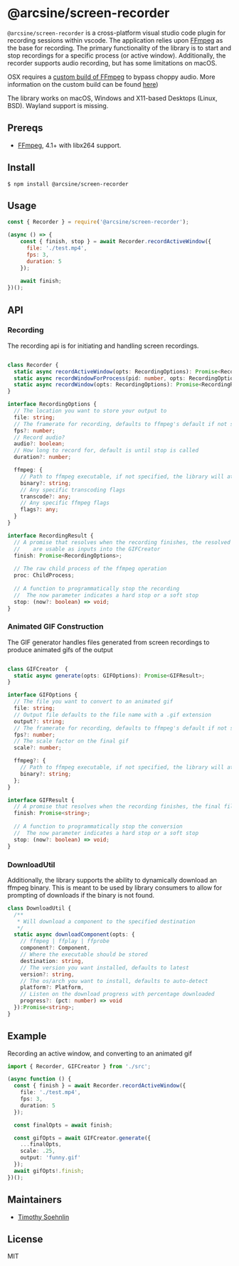 # @arcsine/screen-recorder

`@arcsine/screen-recorder` is a cross-platform visual studio code plugin for recording sessions within vscode. The application relies upon [FFmpeg](https://www.ffmpeg.org/) as the base for recording. The primary functionality of the library is to start and stop recordings for a specific process (or active window). Additionally, the recorder supports audio recording, but has some limitations on macOS.  

OSX requires a [custom build of FFmpeg](https://github.com/arciisine/vscode-chronicler/binaries/osx/ffmpeg) to bypass choppy audio.  More information on the custom build can be found [here](https://trac.ffmpeg.org/ticket/4513))

The library works on macOS, Windows and X11-based Desktops (Linux, BSD). Wayland support is missing.

## Prereqs

* [FFmpeg](https://www.ffmpeg.org/download.html), 4.1+ with libx264 support.

## Install

```
$ npm install @arcsine/screen-recorder
```

## Usage

```js
const { Recorder } = require('@arcsine/screen-recorder');

(async () => {
    const { finish, stop } = await Recorder.recordActiveWindow({
      file: './test.mp4',
      fps: 3,
      duration: 5
    });
    
    await finish;
})();
```

## API

### Recording

The recording api is for initiating and handling screen recordings.

```typescript

class Recorder {
  static async recordActiveWindow(opts: RecordingOptions): Promise<RecordingResult>;
  static async recordWindowForProcess(pid: number, opts: RecordingOptions): Promise<RecordingResult>;
  static async recordWindow(opts: RecordingOptions): Promise<RecordingResult>;
}

interface RecordingOptions {
  // The location you want to store your output to
  file: string;
  // The framerate for recording, defaults to ffmpeg's default if not specified
  fps?: number;
  // Record audio?
  audio?: boolean;
  // How long to record for, default is until stop is called
  duration?: number;

  ffmpeg: {
    // Path to ffmpeg executable, if not specified, the library will attempt to find it on the path
    binary?: string;
    // Any specific transcoding flags  
    transcode?: any;
    // Any specific ffmpeg flags
    flags?: any;
  }
}

interface RecordingResult {
  // A promise that resolves when the recording finishes, the resolved options are returned and 
  //    are usable as inputs into the GIFCreator
  finish: Promise<RecordingOptions>;
  
  // The raw child process of the ffmpeg operation
  proc: ChildProcess;
  
  // A function to programmatically stop the recording
  //  The now parameter indicates a hard stop or a soft stop
  stop: (now?: boolean) => void;
}
```



### Animated GIF Construction

The GIF generator handles files generated from screen recordings to produce animated gifs of the output

```typescript

class GIFCreator  {
  static async generate(opts: GIFOptions): Promise<GIFResult>;
}

interface GIFOptions {
  // The file you want to convert to an animated gif
  file: string;
  // Output file defaults to the file name with a .gif extension
  output?: string;  
  // The framerate for recording, defaults to ffmpeg's default if not specified
  fps?: number;
  // The scale factor on the final gif
  scale?: number;

  ffmpeg?: {
    // Path to ffmpeg executable, if not specified, the library will attempt to find it on the path
    binary?: string;
  };
}

interface GIFResult {
  // A promise that resolves when the recording finishes, the final filename is returned
  finish: Promise<string>;
  
  // A function to programmatically stop the conversion
  //  The now parameter indicates a hard stop or a soft stop
  stop: (now?: boolean) => void;
}
```

### DownloadUtil
Additionally, the library supports the ability to dynamically download an ffmpeg binary. This is meant to be used by library consumers to allow for 
prompting of downloads if the binary is not found.

```typescript
class DownloadUtil {
  /**
   * Will download a component to the specified destination 
   */
  static async downloadComponent(opts: {
    // ffmpeg | ffplay | ffprobe
    component?: Component,
    // Where the executable should be stored
    destination: string,
    // The version you want installed, defaults to latest
    version?: string,
    // The os/arch you want to install, defaults to auto-detect
    platform?: Platform,
    // Listen on the download progress with percentage downloaded
    progress?: (pct: number) => void
  }):Promise<string>;
}
```

## Example

Recording an active window, and converting to an animated gif

```typescript
import { Recorder, GIFCreator } from './src';

(async function () {
  const { finish } = await Recorder.recordActiveWindow({
    file: './test.mp4',
    fps: 3,
    duration: 5
  });

  const finalOpts = await finish;

  const gifOpts = await GIFCreator.generate({
    ...finalOpts,
    scale: .25,
    output: 'funny.gif'
  });
  await gifOpts!.finish;
})();

```

## Maintainers
- [Timothy Soehnlin](https://github.com/arciisine)

## License

MIT
